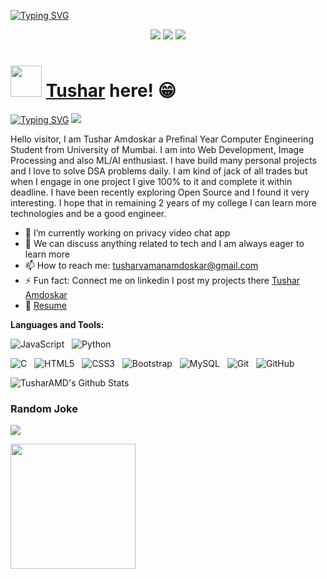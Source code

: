 
<!--
**TusharAMD/TusharAMD** is a ✨ _special_ ✨ repository because its `README.md` (this file) appears on your GitHub profile.

Here are some ideas to get you started:

- 🔭 I’m currently working on ...
- 🌱 I’m currently learning ...
- 👯 I’m looking to collaborate on ...
- 🤔 I’m looking for help with ...
- 💬 Ask me about ...
- 📫 How to reach me: ...
- 😄 Pronouns: ...
- ⚡ Fun fact: ...
-->



[![Typing SVG](https://readme-typing-svg.herokuapp.com?font=Arvo&color=F700BC&size=30&lines=Hi+I+am+Tushar+Amdoskar)](https://git.io/typing-svg)

<p align="center" color="red">
  <a href= "https://www.linkedin.com/in/tushar-amdoskar/"><img src="https://img.icons8.com/dusk/48/000000/linkedin.png"/></a>
  <a href= "https://www.youtube.com/channel/UCo0S3YpZd64-jNsNTTGG1qQ"><img src="https://img.icons8.com/dusk/48/000000/youtube--v2.png"/></a>
  <a href= "mailto:tusharvamanamdoskar@gmail.com"><img src="https://img.icons8.com/plasticine/48/000000/gmail-new.png"/></a>
</p>


# <img src="https://github.com/TheDudeThatCode/TheDudeThatCode/blob/master/Assets/Hi.gif" width="50px"></img> [Tushar](https://www.linkedin.com/in/tushar-amdoskar/) here! 😁
[![Typing SVG](https://readme-typing-svg.herokuapp.com?font=Lucida+Handwriting&color=A71D00&lines=Welcome+to+My+Castle)](https://git.io/typing-svg)
<img src = "https://i.ibb.co/7175ZTh/Untitled-design.png"></img>

Hello visitor, I am Tushar Amdoskar a Prefinal Year Computer Engineering Student from University of Mumbai. I am into Web Development, Image Processing and also ML/AI enthusiast. I have build many personal projects and I love to solve DSA problems daily. I am kind of jack of all trades but when I engage in one project I give 100% to it and complete it within deadline. I have been recently exploring Open Source and I found it very interesting. I hope that in remaining 2 years of my college I can learn more technologies and be a good engineer.

- 🔭 I’m currently working on privacy video chat app
- 💬 We can discuss anything related to tech and I am always eager to learn more 
- 📫 How to reach me: tusharvamanamdoskar@gmail.com
- ⚡ Fun fact: Connect me on linkedin I post my projects there [Tushar Amdoskar](https://www.linkedin.com/in/tushar-amdoskar/)
- 📝 [Resume](https://github.com/TusharAMD/TusharAMD.github.io/blob/master/Tushar_Amdoskar.pdf)

**Languages and Tools:** 

![JavaScript](https://img.shields.io/badge/-JavaScript-black?logo=javascript&style=social)&nbsp;&nbsp;
![Python](https://img.shields.io/badge/-Python-black?logo=Python&style=social)&nbsp;&nbsp;

![C](https://img.shields.io/badge/-C-black?logo=c&style=social)&nbsp;&nbsp;
![HTML5](https://img.shields.io/badge/-HTML5-black?logo=html5&style=social)&nbsp;&nbsp;
![CSS3](https://img.shields.io/badge/-CSS3-black?logo=css3&style=social)&nbsp;&nbsp;
![Bootstrap](https://img.shields.io/badge/-Bootstrap-black?logo=bootstrap&style=social)&nbsp;&nbsp;
![MySQL](https://img.shields.io/badge/-MySQL-black?logo=mysql&style=social)&nbsp;&nbsp;
![Git](https://img.shields.io/badge/-Git-black?logo=git&style=social)&nbsp;&nbsp;
![GitHub](https://img.shields.io/badge/-GitHub-black?logo=github&style=social)&nbsp;&nbsp;


<img align="center" src="https://github-readme-stats.vercel.app/api?username=TusharAMD&include_all_commits=true&count_private=true&show_icons=true&line_height=20&title_color=7A7ADB&icon_color=2234AE&text_color=D3D3D3&bg_color=0,000000,130F40" alt="TusharAMD's Github Stats">



### Random Joke
<td  style="padding-top:4px"><img align="center" src = "https://readme-jokes.vercel.app/api?theme=pinkish"></td>

<img src = "https://octodex.github.com/images/hula_loop_octodex03.gif" width="200"></img>



